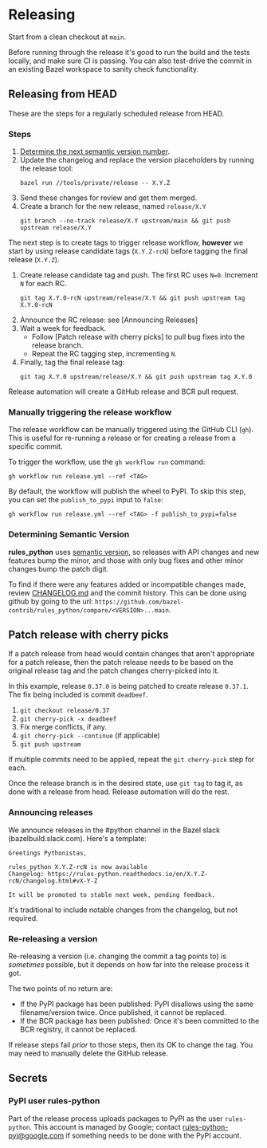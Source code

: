# Releasing

Start from a clean checkout at `main`.

Before running through the release it's good to run the build and the tests
locally, and make sure CI is passing. You can also test-drive the commit in an
existing Bazel workspace to sanity check functionality.

## Releasing from HEAD

These are the steps for a regularly scheduled release from HEAD.

### Steps

1. [Determine the next semantic version number](#determining-semantic-version).
1. Update the changelog and replace the version placeholders by running the
   release tool:
   ```shell
   bazel run //tools/private/release -- X.Y.Z
   ```
1. Send these changes for review and get them merged.
1. Create a branch for the new release, named `release/X.Y`
   ```
   git branch --no-track release/X.Y upstream/main && git push upstream release/X.Y
   ```

The next step is to create tags to trigger release workflow, **however**
we start by using release candidate tags (`X.Y.Z-rcN`) before tagging the
final release (`X.Y.Z`).

1. Create release candidate tag and push. The first RC uses `N=0`. Increment
   `N` for each RC.
   ```
   git tag X.Y.0-rcN upstream/release/X.Y && git push upstream tag X.Y.0-rcN
   ```
2. Announce the RC release: see [Announcing Releases]
3. Wait a week for feedback.
   * Follow [Patch release with cherry picks] to pull bug fixes into the
     release branch.
   * Repeat the RC tagging step, incrementing `N`.
4. Finally, tag the final release tag:
   ```shell
   git tag X.Y.0 upstream/release/X.Y && git push upstream tag X.Y.0
   ```

Release automation will create a GitHub release and BCR pull request.

### Manually triggering the release workflow

The release workflow can be manually triggered using the GitHub CLI (`gh`).
This is useful for re-running a release or for creating a release from a
specific commit.

To trigger the workflow, use the `gh workflow run` command:

```shell
gh workflow run release.yml --ref <TAG>
```

By default, the workflow will publish the wheel to PyPI. To skip this step,
you can set the `publish_to_pypi` input to `false`:

```shell
gh workflow run release.yml --ref <TAG> -f publish_to_pypi=false
```

### Determining Semantic Version

**rules_python** uses [semantic version](https://semver.org), so releases with
API changes and new features bump the minor, and those with only bug fixes and
other minor changes bump the patch digit.

To find if there were any features added or incompatible changes made, review
[CHANGELOG.md](CHANGELOG.md) and the commit history. This can be done using
github by going to the url:
`https://github.com/bazel-contrib/rules_python/compare/<VERSION>...main`.

## Patch release with cherry picks

If a patch release from head would contain changes that aren't appropriate for
a patch release, then the patch release needs to be based on the original
release tag and the patch changes cherry-picked into it.

In this example, release `0.37.0` is being patched to create release `0.37.1`.
The fix being included is commit `deadbeef`.

1. `git checkout release/0.37`
1. `git cherry-pick -x deadbeef`
1. Fix merge conflicts, if any.
1. `git cherry-pick --continue` (if applicable)
1. `git push upstream`

If multiple commits need to be applied, repeat the `git cherry-pick` step for
each.

Once the release branch is in the desired state, use `git tag` to tag it, as
done with a release from head. Release automation will do the rest.

### Announcing releases

We announce releases in the #python channel in the Bazel slack
(bazelbuild.slack.com). Here's a template:

```
Greetings Pythonistas,

rules_python X.Y.Z-rcN is now available
Changelog: https://rules-python.readthedocs.io/en/X.Y.Z-rcN/changelog.html#vX-Y-Z

It will be promoted to stable next week, pending feedback.
```

It's traditional to include notable changes from the changelog, but not
required.

### Re-releasing a version

Re-releasing a version (i.e. changing the commit a tag points to)  is
*sometimes* possible, but it depends on how far into the release process it got.

The two points of no return are:
 * If the PyPI package has been published: PyPI disallows using the same
   filename/version twice. Once published, it cannot be replaced.
 * If the BCR package has been published: Once it's been committed to the BCR
   registry, it cannot be replaced.

If release steps fail _prior_ to those steps, then its OK to change the tag. You
may need to manually delete the GitHub release.

## Secrets

### PyPI user rules-python

Part of the release process uploads packages to PyPI as the user `rules-python`.
This account is managed by Google; contact rules-python-pyi@google.com if
something needs to be done with the PyPI account.
